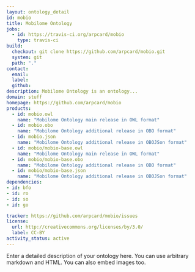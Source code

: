 ```yaml
---
layout: ontology_detail
id: mobio
title: Mobilome Ontology
jobs:
  - id: https://travis-ci.org/arpcard/mobio
    type: travis-ci
build:
  checkout: git clone https://github.com/arpcard/mobio.git
  system: git
  path: "."
contact:
  email: 
  label: 
  github: 
description: Mobilome Ontology is an ontology...
domain: stuff
homepage: https://github.com/arpcard/mobio
products:
  - id: mobio.owl
    name: "Mobilome Ontology main release in OWL format"
  - id: mobio.obo
    name: "Mobilome Ontology additional release in OBO format"
  - id: mobio.json
    name: "Mobilome Ontology additional release in OBOJSon format"
  - id: mobio/mobio-base.owl
    name: "Mobilome Ontology main release in OWL format"
  - id: mobio/mobio-base.obo
    name: "Mobilome Ontology additional release in OBO format"
  - id: mobio/mobio-base.json
    name: "Mobilome Ontology additional release in OBOJSon format"
dependencies:
- id: bfo
- id: ro
- id: so
- id: go

tracker: https://github.com/arpcard/mobio/issues
license:
  url: http://creativecommons.org/licenses/by/3.0/
  label: CC-BY
activity_status: active
---
```


Enter a detailed description of your ontology here. You can use arbitrary markdown and HTML.
You can also embed images too.

